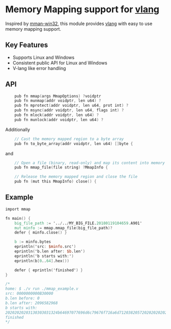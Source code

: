 # Memory Mapping support for [vlang](https://vlang.io)

Inspired by [mman-win32](https://github.com/alitrack/mman-win32), this module
provides [vlang](https://vlang.io) with easy to use memory mapping support. 

## Key Features

- Supports Linux and Windows
- Consistent public API for Linux and Windows
- V-lang like error handling

## API

```v
	pub fn mmap(args MmapOptions) ?voidptr
	pub fn munmap(addr voidptr, len u64) ?
	pub fn mprotect(addr voidptr, len u64, prot int) ?
	pub fn msync(addr voidptr, len u64, flags int) ?
	pub fn mlock(addr voidptr, len u64) ?
	pub fn munlock(addr voidptr, len u64) ? 
```

Additionally

```v
	// Cast the memory mapped region to a byte array
	pub fn to_byte_array(addr voidptr, len u64) []byte {
```

and
```v
	// Open a file (binary, read-only) and map its content into memory 
	pub fn mmap_file(file string) ?MmapInfo {

	// Release the memory mapped region and close the file
	pub fn (mut this MmapInfo) close() {
```

## Example

```v
import mmap

fn main() {
	big_file_path := '../../MY_BIG_FILE.20180119104659.A901'
	mut minfo := mmap.mmap_file(big_file_path)?
	defer { minfo.close() }

	b := minfo.bytes
	eprintln('src: $minfo.src')
	eprintln('b.len after: $b.len')
	eprintln('b starts with:')
	eprintln(b[0..64].hex())

	defer { eprintln('finished') }
}

/*
home: $ ./v run ./mmap_example.v
src: 0000000000B30000
b.len before: 0
b.len after: 2096582968
b starts with:
20202020203130303031324b64697077696d6c79676f716a6d712038205720202020202020202020202020202020202020202020202020202020202020202020
finished
*/
```
